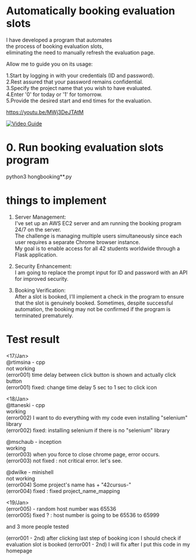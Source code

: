 

# Automatically booking evaluation slots  
  
I have developed a program that automates  
the process of booking evaluation slots,  
eliminating the need to manually refresh the evaluation page.  
  
Allow me to guide you on its usage:  
  
1.Start by logging in with your credentials (ID and password).  
2.Rest assured that your password remains confidential.  
3.Specify the project name that you wish to have evaluated.  
4.Enter '0' for today or '1' for tomorrow.  
5.Provide the desired start and end times for the evaluation.  
  
https://youtu.be/MWj3DeJTAtM  

[![Video Guide](https://img.youtube.com/vi/MWj3DeJTAtM/0.jpg)](https://www.youtube.com/watch?v=MWj3DeJTAtM)  
  
  
# 0. Run booking evaluation slots program  

python3 hongbooking**.py  
  
  
  
# things to implement 

1. Server Management:  
I've set up an AWS EC2 server and am running the booking program 24/7 on the server.  
The challenge is managing multiple users simultaneously since each user requires a separate  Chrome browser instance.  
My goal is to enable access for all 42 students worldwide through a Flask application. 

2. Security Enhancement:  
I am going to replace the prompt input for ID and password with an API for improved security.  

3. Booking Verification:  
After a slot is booked, I'll implement a check in the program to ensure that the slot is  genuinely booked. Sometimes, despite successful automation, the booking may not be confirmed if  the program is terminated prematurely.  
  

  
# Test result  

<17/Jan>  
@rtimsina - cpp  
not working  
(error001) time delay between click button is shown and actually click button  
(error001) fixed: change time delay 5 sec to 1 sec to click icon  

<18/Jan>  
@ttaneski - cpp  
working  
(error002) I want to do everything with my code even installing "selenium" library  
(error002) fixed: installing selenium if there is no "selenium" library  

@mschaub - inception  
working  
(error003) when you force to close chrome page, error occurs.  
(error003) not fixed : not critical error. let's see.  

@dwilke - minishell  
not working  
(error004) Some project's name has + "42cursus-"  
(error004) fixed : fixed project_name_mapping  


<19/Jan>  
(error005) - random host number was 65536  
(error005) fixed ? : host number is going to be 65536 to 65999  

and 3 more people tested

(error001 - 2nd) after clicking last step of booking icon I should check if evaluation slot is booked
(error001 - 2nd) I will fix after I put this code in my homepage


